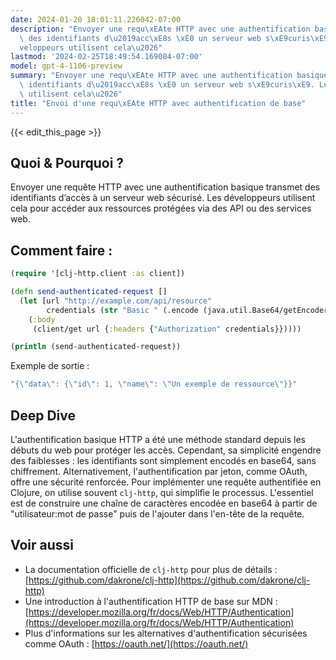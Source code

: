 ```yaml
---
date: 2024-01-20 18:01:11.226042-07:00
description: "Envoyer une requ\xEAte HTTP avec une authentification basique transmet\
  \ des identifiants d\u2019acc\xE8s \xE0 un serveur web s\xE9curis\xE9. Les d\xE9\
  veloppeurs utilisent cela\u2026"
lastmod: '2024-02-25T18:49:54.169084-07:00'
model: gpt-4-1106-preview
summary: "Envoyer une requ\xEAte HTTP avec une authentification basique transmet des\
  \ identifiants d\u2019acc\xE8s \xE0 un serveur web s\xE9curis\xE9. Les d\xE9veloppeurs\
  \ utilisent cela\u2026"
title: "Envoi d'une requ\xEAte HTTP avec authentification de base"
---
```


{{< edit_this_page >}}

## Quoi & Pourquoi ?
Envoyer une requête HTTP avec une authentification basique transmet des identifiants d’accès à un serveur web sécurisé. Les développeurs utilisent cela pour accéder aux ressources protégées via des API ou des services web.

## Comment faire :
```Clojure
(require '[clj-http.client :as client])

(defn send-authenticated-request []
  (let [url "http://example.com/api/resource"
        credentials (str "Basic " (.encode (java.util.Base64/getEncoder) (.getBytes "user:password")))]
    (:body
     (client/get url {:headers {"Authorization" credentials}}))))

(println (send-authenticated-request))
```
Exemple de sortie :
```Clojure
"{\"data\": {\"id\": 1, \"name\": \"Un exemple de ressource\"}}"
```

## Deep Dive
L'authentification basique HTTP a été une méthode standard depuis les débuts du web pour protéger les accès. Cependant, sa simplicité engendre des faiblesses : les identifiants sont simplement encodés en base64, sans chiffrement. Alternativement, l'authentification par jeton, comme OAuth, offre une sécurité renforcée. Pour implémenter une requête authentifiée en Clojure, on utilise souvent `clj-http`, qui simplifie le processus. L'essentiel est de construire une chaîne de caractères encodée en base64 à partir de "utilisateur:mot de passe" puis de l'ajouter dans l'en-tête de la requête.

## Voir aussi
- La documentation officielle de `clj-http` pour plus de détails : [https://github.com/dakrone/clj-http](https://github.com/dakrone/clj-http)
- Une introduction à l'authentification HTTP de base sur MDN : [https://developer.mozilla.org/fr/docs/Web/HTTP/Authentication](https://developer.mozilla.org/fr/docs/Web/HTTP/Authentication)
- Plus d'informations sur les alternatives d'authentification sécurisées comme OAuth : [https://oauth.net/](https://oauth.net/)
